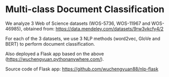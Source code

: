 # Multi-class Document Classification

We analyze 3 Web of Science datasets (WOS-5736, WOS-11967 and WOS-46985), obtained from:
https://data.mendeley.com/datasets/9rw3vkcfy4/2

For each of the 3 datasets, we use 3 NLP methods (word2vec, GloVe and BERT) to perform document classification.

Also deployed a Flask app based on the above (https://wuchengyuan.pythonanywhere.com/).  

Source code of Flask app: https://github.com/wuchengyuan88/nlp-flask
